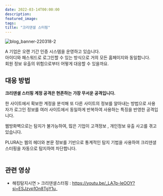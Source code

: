 ```yaml
---
date: 2022-03-14T00:00:00
description: 
featured_image: 
tags: 
title: "크리덴셜 스터핑"
---
```


![blog_banner-220318-2](https://github.com/user-attachments/assets/64c96317-3c76-4eca-9147-b8d245984786)

A 기업은 오랜 기간 인증 시스템을 운영하고 있습니다.<br>
아이디와 패스워드로 로그인할 수 있는 방식으로 거의 모든 홈페이지와 동일합니다.<br>
회원 정보 유출의 위험으로부터 어떻게 대응할 수 있을까요.<br>

## 대응 방법
**크리덴셜 스터핑 계정 공격은 현존하는 가장 무서운 공격입니다.**

한 사이트에서 확보한 계정을 분석해 또 다른 사이트의 정보를 알아내는 방법으로
사용자가 로그인 정보를 여러 사이트에서 동일하게 반복하여 사용하는 특징을 반영한 공격입니다.

웹방화벽으로는 탐지가 불가능하여, 많은 기업이 고객정보 , 개인정보 유출 사고를 겪고있습니다.

PLURA는 웹의 헤더와 본문 정보를 기반으로 통계적인 탐지 기법을 사용하여
크리덴셜 스터핑을 자동으로 탐지하여 차단합니다.
<br>
<br>

## 관련 영상 
- 해킹탐지시연 > 크리덴셜스터핑 : https://youtu.be/_LA7p-IeOOY?si=ESJzvp1On8TgY1u_

